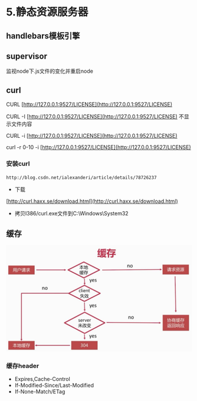# 5.静态资源服务器

## handlebars模板引擎

## supervisor

监视node下.js文件的变化并重启node

## curl

CURL [http://127.0.0.1:9527/LICENSE](http://127.0.0.1:9527/LICENSE)

CURL -I [http://127.0.0.1:9527/LICENSE](http://127.0.0.1:9527/LICENSE) 不显示文件内容

CURL -i [http://127.0.0.1:9527/LICENSE](http://127.0.0.1:9527/LICENSE)

curl -r 0-10 -i [http://127.0.0.1:9527/LICENSE](http://127.0.0.1:9527/LICENSE)

### 安装curl

`http://blog.csdn.net/ialexanderi/article/details/78726237`

* 下载

[http://curl.haxx.se/download.html](http://curl.haxx.se/download.html)

* 拷贝I386/curl.exe文件到C:\Windows\System32

## 缓存

![](../.gitbook/assets/360截图20171219150813031.jpg)

### 缓存header

* Expires,Cache-Control
* If-Modified-Since/Last-Modified
* If-None-Match/ETag

